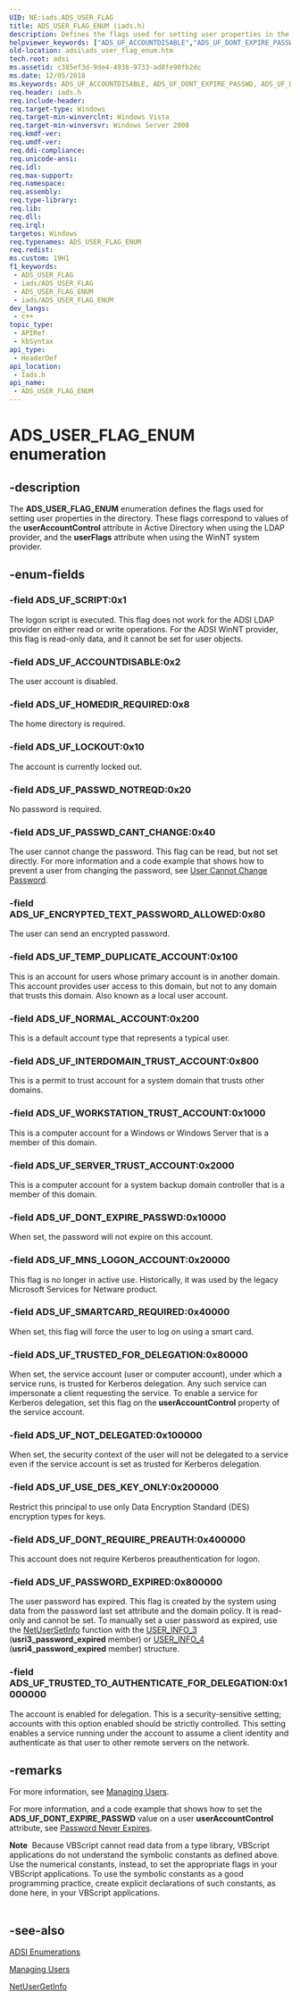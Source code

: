```yaml
---
UID: NE:iads.ADS_USER_FLAG
title: ADS_USER_FLAG_ENUM (iads.h)
description: Defines the flags used for setting user properties in the directory.
helpviewer_keywords: ["ADS_UF_ACCOUNTDISABLE","ADS_UF_DONT_EXPIRE_PASSWD","ADS_UF_DONT_REQUIRE_PREAUTH","ADS_UF_ENCRYPTED_TEXT_PASSWORD_ALLOWED","ADS_UF_HOMEDIR_REQUIRED","ADS_UF_INTERDOMAIN_TRUST_ACCOUNT","ADS_UF_LOCKOUT","ADS_UF_MNS_LOGON_ACCOUNT","ADS_UF_NORMAL_ACCOUNT","ADS_UF_NOT_DELEGATED","ADS_UF_PASSWD_CANT_CHANGE","ADS_UF_PASSWD_NOTREQD","ADS_UF_PASSWORD_EXPIRED","ADS_UF_SCRIPT","ADS_UF_SERVER_TRUST_ACCOUNT","ADS_UF_SMARTCARD_REQUIRED","ADS_UF_TEMP_DUPLICATE_ACCOUNT","ADS_UF_TRUSTED_FOR_DELEGATION","ADS_UF_TRUSTED_TO_AUTHENTICATE_FOR_DELEGATION","ADS_UF_USE_DES_KEY_ONLY","ADS_UF_WORKSTATION_TRUST_ACCOUNT","ADS_USER_FLAG_ENUM","ADS_USER_FLAG_ENUM enumeration [ADSI]","_ds_ads_user_flag_enum","adsi.ads__user__flag__enum","adsi.ads_user_flag_enum","iads/ADS_UF_ACCOUNTDISABLE","iads/ADS_UF_DONT_EXPIRE_PASSWD","iads/ADS_UF_DONT_REQUIRE_PREAUTH","iads/ADS_UF_ENCRYPTED_TEXT_PASSWORD_ALLOWED","iads/ADS_UF_HOMEDIR_REQUIRED","iads/ADS_UF_INTERDOMAIN_TRUST_ACCOUNT","iads/ADS_UF_LOCKOUT","iads/ADS_UF_MNS_LOGON_ACCOUNT","iads/ADS_UF_NORMAL_ACCOUNT","iads/ADS_UF_NOT_DELEGATED","iads/ADS_UF_PASSWD_CANT_CHANGE","iads/ADS_UF_PASSWD_NOTREQD","iads/ADS_UF_PASSWORD_EXPIRED","iads/ADS_UF_SCRIPT","iads/ADS_UF_SERVER_TRUST_ACCOUNT","iads/ADS_UF_SMARTCARD_REQUIRED","iads/ADS_UF_TEMP_DUPLICATE_ACCOUNT","iads/ADS_UF_TRUSTED_FOR_DELEGATION","iads/ADS_UF_TRUSTED_TO_AUTHENTICATE_FOR_DELEGATION","iads/ADS_UF_USE_DES_KEY_ONLY","iads/ADS_UF_WORKSTATION_TRUST_ACCOUNT","iads/ADS_USER_FLAG_ENUM"]
old-location: adsi\ads_user_flag_enum.htm
tech.root: adsi
ms.assetid: c385ef3d-9de4-4938-9733-ad8fe90fb2dc
ms.date: 12/05/2018
ms.keywords: ADS_UF_ACCOUNTDISABLE, ADS_UF_DONT_EXPIRE_PASSWD, ADS_UF_DONT_REQUIRE_PREAUTH, ADS_UF_ENCRYPTED_TEXT_PASSWORD_ALLOWED, ADS_UF_HOMEDIR_REQUIRED, ADS_UF_INTERDOMAIN_TRUST_ACCOUNT, ADS_UF_LOCKOUT, ADS_UF_MNS_LOGON_ACCOUNT, ADS_UF_NORMAL_ACCOUNT, ADS_UF_NOT_DELEGATED, ADS_UF_PASSWD_CANT_CHANGE, ADS_UF_PASSWD_NOTREQD, ADS_UF_PASSWORD_EXPIRED, ADS_UF_SCRIPT, ADS_UF_SERVER_TRUST_ACCOUNT, ADS_UF_SMARTCARD_REQUIRED, ADS_UF_TEMP_DUPLICATE_ACCOUNT, ADS_UF_TRUSTED_FOR_DELEGATION, ADS_UF_TRUSTED_TO_AUTHENTICATE_FOR_DELEGATION, ADS_UF_USE_DES_KEY_ONLY, ADS_UF_WORKSTATION_TRUST_ACCOUNT, ADS_USER_FLAG_ENUM, ADS_USER_FLAG_ENUM enumeration [ADSI], _ds_ads_user_flag_enum, adsi.ads__user__flag__enum, adsi.ads_user_flag_enum, iads/ADS_UF_ACCOUNTDISABLE, iads/ADS_UF_DONT_EXPIRE_PASSWD, iads/ADS_UF_DONT_REQUIRE_PREAUTH, iads/ADS_UF_ENCRYPTED_TEXT_PASSWORD_ALLOWED, iads/ADS_UF_HOMEDIR_REQUIRED, iads/ADS_UF_INTERDOMAIN_TRUST_ACCOUNT, iads/ADS_UF_LOCKOUT, iads/ADS_UF_MNS_LOGON_ACCOUNT, iads/ADS_UF_NORMAL_ACCOUNT, iads/ADS_UF_NOT_DELEGATED, iads/ADS_UF_PASSWD_CANT_CHANGE, iads/ADS_UF_PASSWD_NOTREQD, iads/ADS_UF_PASSWORD_EXPIRED, iads/ADS_UF_SCRIPT, iads/ADS_UF_SERVER_TRUST_ACCOUNT, iads/ADS_UF_SMARTCARD_REQUIRED, iads/ADS_UF_TEMP_DUPLICATE_ACCOUNT, iads/ADS_UF_TRUSTED_FOR_DELEGATION, iads/ADS_UF_TRUSTED_TO_AUTHENTICATE_FOR_DELEGATION, iads/ADS_UF_USE_DES_KEY_ONLY, iads/ADS_UF_WORKSTATION_TRUST_ACCOUNT, iads/ADS_USER_FLAG_ENUM
req.header: iads.h
req.include-header: 
req.target-type: Windows
req.target-min-winverclnt: Windows Vista
req.target-min-winversvr: Windows Server 2008
req.kmdf-ver: 
req.umdf-ver: 
req.ddi-compliance: 
req.unicode-ansi: 
req.idl: 
req.max-support: 
req.namespace: 
req.assembly: 
req.type-library: 
req.lib: 
req.dll: 
req.irql: 
targetos: Windows
req.typenames: ADS_USER_FLAG_ENUM
req.redist: 
ms.custom: 19H1
f1_keywords:
 - ADS_USER_FLAG
 - iads/ADS_USER_FLAG
 - ADS_USER_FLAG_ENUM
 - iads/ADS_USER_FLAG_ENUM
dev_langs:
 - c++
topic_type:
 - APIRef
 - kbSyntax
api_type:
 - HeaderDef
api_location:
 - Iads.h
api_name:
 - ADS_USER_FLAG_ENUM
---
```


# ADS_USER_FLAG_ENUM enumeration


## -description

The <b>ADS_USER_FLAG_ENUM</b> enumeration 
   defines the flags used for setting user properties in the directory. These flags correspond to 
   values of the <b>userAccountControl</b> attribute in Active Directory when using the LDAP 
   provider, and the <b>userFlags</b> attribute when using the WinNT system provider.

## -enum-fields

### -field ADS_UF_SCRIPT:0x1

The logon script is executed. This flag does not work for the ADSI LDAP provider on either read or write 
      operations. For the  ADSI WinNT provider, this flag is  read-only data, and it cannot be set for user 
      objects.

### -field ADS_UF_ACCOUNTDISABLE:0x2

The user account is disabled.

### -field ADS_UF_HOMEDIR_REQUIRED:0x8

The home directory is required.

### -field ADS_UF_LOCKOUT:0x10

The account is currently locked out.

### -field ADS_UF_PASSWD_NOTREQD:0x20

No password is required.

### -field ADS_UF_PASSWD_CANT_CHANGE:0x40

The user cannot change the password. This flag can be read, but not set directly.  For more information and 
      a code example that shows how to prevent a user from changing the password, see 
      <a href="/windows/desktop/ADSI/user-cannot-change-password">User Cannot Change Password</a>.

### -field ADS_UF_ENCRYPTED_TEXT_PASSWORD_ALLOWED:0x80

The user can send an encrypted password.

### -field ADS_UF_TEMP_DUPLICATE_ACCOUNT:0x100

This is an account for users whose primary account is in another domain. This account provides user access 
      to this domain, but not to any domain that trusts this domain. Also known as a  local user account.

### -field ADS_UF_NORMAL_ACCOUNT:0x200

This is a default account type that represents a typical user.

### -field ADS_UF_INTERDOMAIN_TRUST_ACCOUNT:0x800

This is a permit to trust account for a system domain that trusts other domains.

### -field ADS_UF_WORKSTATION_TRUST_ACCOUNT:0x1000

This is a computer account for a Windows or Windows Server that is a member of this domain.

### -field ADS_UF_SERVER_TRUST_ACCOUNT:0x2000

This is a computer account for a system backup domain controller that is a member of this domain.

### -field ADS_UF_DONT_EXPIRE_PASSWD:0x10000

When set, the password will not expire on this account.

### -field ADS_UF_MNS_LOGON_ACCOUNT:0x20000

This flag is no longer in active use. Historically, it was used by the legacy Microsoft Services for Netware product.

### -field ADS_UF_SMARTCARD_REQUIRED:0x40000

When set, this flag will force the user to log on using a smart card.

### -field ADS_UF_TRUSTED_FOR_DELEGATION:0x80000

When set, the service account (user or computer account), under which a service runs, is trusted for 
      Kerberos delegation. Any such service can impersonate a client requesting the service. To enable a service for 
      Kerberos delegation, set this flag on the  <b>userAccountControl</b> property of the 
      service account.

### -field ADS_UF_NOT_DELEGATED:0x100000

When set, the security context of the user will not be delegated to a service even if the service account 
      is set as trusted for Kerberos delegation.

### -field ADS_UF_USE_DES_KEY_ONLY:0x200000

Restrict this principal to use only Data Encryption Standard (DES) encryption types for keys.

### -field ADS_UF_DONT_REQUIRE_PREAUTH:0x400000

This account does not require Kerberos preauthentication for logon.

### -field ADS_UF_PASSWORD_EXPIRED:0x800000

The user password has expired. This flag is created by the system using data from the  password last set 
      attribute and the domain policy.  It is read-only and cannot be set. To manually set a user password as expired, 
      use the <a href="/windows/desktop/api/lmaccess/nf-lmaccess-netusersetinfo">NetUserSetInfo</a> function with the 
      <a href="/windows/desktop/api/lmaccess/ns-lmaccess-user_info_3">USER_INFO_3</a> 
      (<b>usri3_password_expired</b> member) or 
      <a href="/windows/desktop/api/lmaccess/ns-lmaccess-user_info_4">USER_INFO_4</a> 
      (<b>usri4_password_expired</b> member) structure.

### -field ADS_UF_TRUSTED_TO_AUTHENTICATE_FOR_DELEGATION:0x1000000

The account is enabled for delegation. This is a security-sensitive setting; accounts with this option 
      enabled should be strictly controlled. This setting enables a service running under the account to assume a 
      client identity and authenticate as that user to other remote servers on the network.

## -remarks

For more information, see <a href="/windows/desktop/AD/managing-users">Managing Users</a>.

For more information, and a code example that shows how to set the 
     <b>ADS_UF_DONT_EXPIRE_PASSWD</b> value on a user 
     <b>userAccountControl</b> attribute, see 
     <a href="/windows/desktop/ADSI/password-never-expires">Password Never Expires</a>.

<div class="alert"><b>Note</b>  Because VBScript cannot read data from a type library, VBScript applications do not understand the symbolic 
    constants as defined above. Use the numerical constants, instead, to set the appropriate flags in your VBScript 
    applications. To use the symbolic constants as a good programming practice, create explicit declarations of such 
    constants, as done here, in your VBScript applications.</div>
<div> </div>

## -see-also

<a href="/windows/desktop/ADSI/adsi-enumerations">ADSI Enumerations</a>



<a href="/windows/desktop/AD/managing-users">Managing Users</a>



<a href="/windows/desktop/api/lmaccess/nf-lmaccess-netusergetinfo">NetUserGetInfo</a>
